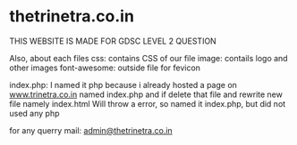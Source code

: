 # thetrinetra.co.in
THIS WEBSITE IS MADE FOR GDSC LEVEL 2 QUESTION

Also, about each files 
css: contains CSS of our file
image: contails logo and other images
font-awesome: outside file for fevicon

index.php: I named it php because i already hosted a page on www.trinetra.co.in named index.php and if delete that file and rewrite new file namely index.html
          Will throw a error, so named it index.php, but did not used any php
          
          
for any querry mail: admin@thetrinetra.co.in

